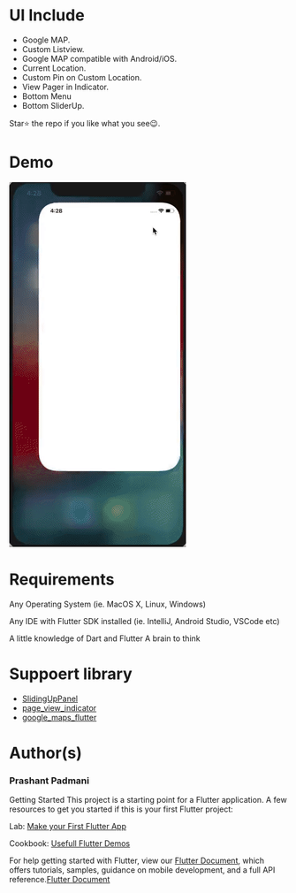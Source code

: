 # UI Include 
- Google MAP. 
- Custom Listview. 
- Google MAP compatible with Android/iOS.
- Current Location.
- Custom Pin on Custom Location.
- View Pager in Indicator.
- Bottom Menu 
- Bottom SliderUp.

Star⭐ the repo if you like what you see😉.

# Demo
<img src="https://github.com/Prashant09mca/coffee_shop_finder/blob/master/coffee_shop_finder/coffee.gif"/>

# Requirements
Any Operating System (ie. MacOS X, Linux, Windows)<p>
Any IDE with Flutter SDK installed (ie. IntelliJ, Android Studio, VSCode etc)<p>
A little knowledge of Dart and Flutter
A brain to think

# Suppoert library 
- <a href="https://github.com/akshathjain/sliding_up_panel">SlidingUpPanel</a>
- <a href="https://pub.dev/packages/page_view_indicator">page_view_indicator</a>
- <a href="https://pub.dev/packages/google_maps_flutter">google_maps_flutter</a>
 

# Author(s)
 <h3>Prashant Padmani</h3>

Getting Started
This project is a starting point for a Flutter application.
A few resources to get you started if this is your first Flutter project:

Lab: <a href="https://flutter.dev/docs/get-started/codelab">Make your First Flutter App</a><p>
Cookbook: <a href="https://flutter.dev/docs/cookbook">Usefull Flutter Demos</a>

For help getting started with Flutter, view our <a href="https://flutter.dev/docs">Flutter Document</a>, which offers tutorials, samples, guidance on mobile development, and a full API reference.<a href="https://flutter.dev/docs">Flutter Document</a>
